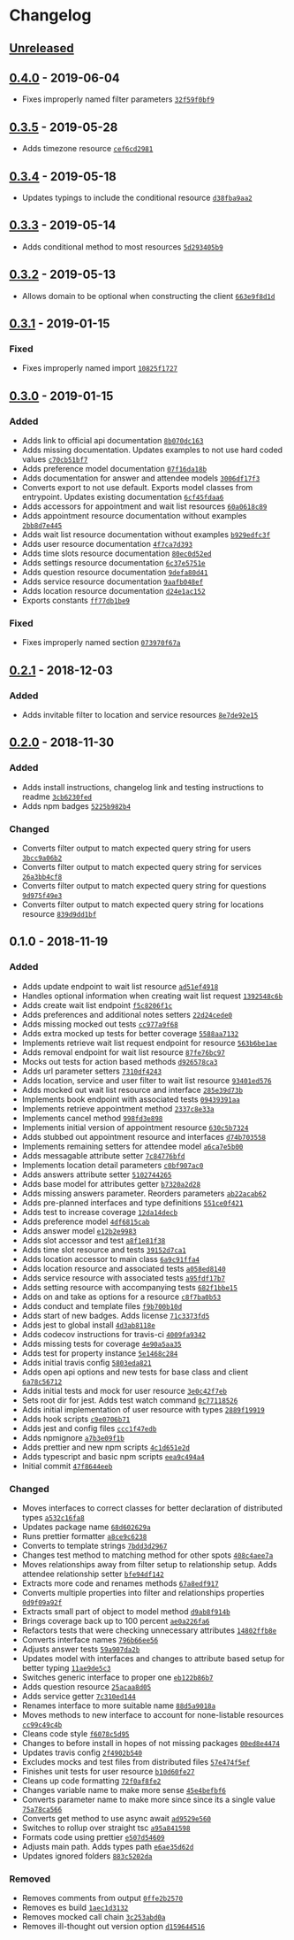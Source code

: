 # Changelog

## [Unreleased]

## [0.4.0] - 2019-06-04

- Fixes improperly named filter parameters [`32f59f0bf9`](https://github.com/coconutcalendar/coconut-open-api-js/commit/32f59f0bf9)

## [0.3.5] - 2019-05-28

- Adds timezone resource [`cef6cd2981`](https://github.com/coconutcalendar/coconut-open-api-js/commit/cef6cd2981)

## [0.3.4] - 2019-05-18

- Updates typings to include the conditional resource [`d38fba9aa2`](https://github.com/coconutcalendar/coconut-open-api-js/commit/d38fba9aa2)

## [0.3.3] - 2019-05-14

- Adds conditional method to most resources [`5d293405b9`](https://github.com/coconutcalendar/coconut-open-api-js/commit/5d293405b9)

## [0.3.2] - 2019-05-13

- Allows domain to be optional when constructing the client [`663e9f8d1d`](https://github.com/coconutcalendar/coconut-open-api-js/commit/663e9f8d1d)

## [0.3.1] - 2019-01-15

### Fixed
- Fixes improperly named import [`10825f1727`](https://github.com/coconutcalendar/coconut-open-api-js/commit/10825f1727)

## [0.3.0] - 2019-01-15

### Added
- Adds link to official api documentation [`8b070dc163`](https://github.com/coconutcalendar/coconut-open-api-js/commit/8b070dc163)
- Adds missing documentation. Updates examples to not use hard coded values [`c70cb51bf7`](https://github.com/coconutcalendar/coconut-open-api-js/commit/c70cb51bf7)
- Adds preference model documentation [`07f16da18b`](https://github.com/coconutcalendar/coconut-open-api-js/commit/07f16da18b)
- Adds documentation for answer and attendee models [`3006df17f3`](https://github.com/coconutcalendar/coconut-open-api-js/commit/3006df17f3)
- Converts export to not use default. Exports model classes from entrypoint. Updates existing documentation [`6cf45fdaa6`](https://github.com/coconutcalendar/coconut-open-api-js/commit/6cf45fdaa6)
- Adds accessors for appointment and wait list resources [`60a0618c89`](https://github.com/coconutcalendar/coconut-open-api-js/commit/60a0618c89)
- Adds appointment resource documentation without examples [`2bb8d7e445`](https://github.com/coconutcalendar/coconut-open-api-js/commit/2bb8d7e445)
- Adds wait list resource documentation without examples [`b929edfc3f`](https://github.com/coconutcalendar/coconut-open-api-js/commit/b929edfc3f)
- Adds user resource documentation [`4f7ca7d393`](https://github.com/coconutcalendar/coconut-open-api-js/commit/4f7ca7d393)
- Adds time slots resource documentation [`80ec0d52ed`](https://github.com/coconutcalendar/coconut-open-api-js/commit/80ec0d52ed)
- Adds settings resource documentation [`6c37e5751e`](https://github.com/coconutcalendar/coconut-open-api-js/commit/6c37e5751e)
- Adds question resource documentation [`9defa80d41`](https://github.com/coconutcalendar/coconut-open-api-js/commit/9defa80d41)
- Adds service resource documentation [`9aafb048ef`](https://github.com/coconutcalendar/coconut-open-api-js/commit/9aafb048ef)
- Adds location resource documentation [`d24e1ac152`](https://github.com/coconutcalendar/coconut-open-api-js/commit/d24e1ac152)
- Exports constants [`ff77db1be9`](https://github.com/coconutcalendar/coconut-open-api-js/commit/ff77db1be9)

### Fixed
- Fixes improperly named section [`073970f67a`](https://github.com/coconutcalendar/coconut-open-api-js/commit/073970f67a)

## [0.2.1] - 2018-12-03

### Added
- Adds invitable filter to location and service resources [`8e7de92e15`](https://github.com/coconutcalendar/coconut-open-api-js/commit/8e7de92e15)

## [0.2.0] - 2018-11-30

### Added
- Adds install instructions, changelog link and testing instructions to readme [`3cb6230fed`](https://github.com/coconutcalendar/coconut-open-api-js/commit/3cb6230fed)
- Adds npm badges [`5225b982b4`](https://github.com/coconutcalendar/coconut-open-api-js/commit/5225b982b4)

### Changed
- Converts filter output to match expected query string for users [`3bcc9a06b2`](https://github.com/coconutcalendar/coconut-open-api-js/commit/3bcc9a06b2)
- Converts filter output to match expected query string for services [`26a3bb4cf8`](https://github.com/coconutcalendar/coconut-open-api-js/commit/26a3bb4cf8)
- Converts filter output to match expected query string for questions [`9d975f49e3`](https://github.com/coconutcalendar/coconut-open-api-js/commit/9d975f49e3)
- Converts filter output to match expected query string for locations resource [`839d9dd1bf`](https://github.com/coconutcalendar/coconut-open-api-js/commit/839d9dd1bf)

## 0.1.0 - 2018-11-19

### Added
- Adds update endpoint to wait list resource [`ad51ef4918`](https://github.com/coconutcalendar/coconut-open-api-js/commit/ad51ef4918)
- Handles optional information when creating wait list request [`1392548c6b`](https://github.com/coconutcalendar/coconut-open-api-js/commit/1392548c6b)
- Adds create wait list endpoint [`f5c8206f1c`](https://github.com/coconutcalendar/coconut-open-api-js/commit/f5c8206f1c)
- Adds preferences and additional notes setters [`22d24cede0`](https://github.com/coconutcalendar/coconut-open-api-js/commit/22d24cede0)
- Adds missing mocked out tests [`cc977a9f68`](https://github.com/coconutcalendar/coconut-open-api-js/commit/cc977a9f68)
- Adds extra mocked up tests for better coverage [`5588aa7132`](https://github.com/coconutcalendar/coconut-open-api-js/commit/5588aa7132)
- Implements retrieve wait list request endpoint for resource [`563b6be1ae`](https://github.com/coconutcalendar/coconut-open-api-js/commit/563b6be1ae)
- Adds removal endpoint for wait list resource [`87fe76bc97`](https://github.com/coconutcalendar/coconut-open-api-js/commit/87fe76bc97)
- Mocks out tests for action based methods [`d926578ca3`](https://github.com/coconutcalendar/coconut-open-api-js/commit/d926578ca3)
- Adds url parameter setters [`7310df4243`](https://github.com/coconutcalendar/coconut-open-api-js/commit/7310df4243)
- Adds location, service and user filter to wait list resource [`93401ed576`](https://github.com/coconutcalendar/coconut-open-api-js/commit/93401ed576)
- Adds mocked out wait list resource and interface [`285e39d73b`](https://github.com/coconutcalendar/coconut-open-api-js/commit/285e39d73b)
- Implements book endpoint with associated tests [`09439391aa`](https://github.com/coconutcalendar/coconut-open-api-js/commit/09439391aa)
- Implements retrieve appointment method [`2337c8e33a`](https://github.com/coconutcalendar/coconut-open-api-js/commit/2337c8e33a)
- Implements cancel method [`998fd3e898`](https://github.com/coconutcalendar/coconut-open-api-js/commit/998fd3e898)
- Implements initial version of appointment resource [`630c5b7324`](https://github.com/coconutcalendar/coconut-open-api-js/commit/630c5b7324)
- Adds stubbed out appointment resource and interfaces [`d74b703558`](https://github.com/coconutcalendar/coconut-open-api-js/commit/d74b703558)
- Implements remaining setters for attendee model [`a6ca7e5b00`](https://github.com/coconutcalendar/coconut-open-api-js/commit/a6ca7e5b00)
- Adds messagable attribute setter [`7c84776bfd`](https://github.com/coconutcalendar/coconut-open-api-js/commit/7c84776bfd)
- Implements location detail parameters [`c0bf907ac0`](https://github.com/coconutcalendar/coconut-open-api-js/commit/c0bf907ac0)
- Adds answers attribute setter [`5102744265`](https://github.com/coconutcalendar/coconut-open-api-js/commit/5102744265)
- Adds base model for attributes getter [`b7320a2d28`](https://github.com/coconutcalendar/coconut-open-api-js/commit/b7320a2d28)
- Adds missing answers parameter. Reorders parameters [`ab22acab62`](https://github.com/coconutcalendar/coconut-open-api-js/commit/ab22acab62)
- Adds pre-planned interfaces and type definitions [`551ce0f421`](https://github.com/coconutcalendar/coconut-open-api-js/commit/551ce0f421)
- Adds test to increase coverage [`12da14decb`](https://github.com/coconutcalendar/coconut-open-api-js/commit/12da14decb)
- Adds preference model [`4df6815cab`](https://github.com/coconutcalendar/coconut-open-api-js/commit/4df6815cab)
- Adds answer model [`e12b2e9983`](https://github.com/coconutcalendar/coconut-open-api-js/commit/e12b2e9983)
- Adds slot accessor and test [`a8f1e81f38`](https://github.com/coconutcalendar/coconut-open-api-js/commit/a8f1e81f38)
- Adds time slot resource and tests [`39152d7ca1`](https://github.com/coconutcalendar/coconut-open-api-js/commit/39152d7ca1)
- Adds location accessor to main class [`6a9c91ffa4`](https://github.com/coconutcalendar/coconut-open-api-js/commit/6a9c91ffa4)
- Adds location resource and associated tests [`a058ed8140`](https://github.com/coconutcalendar/coconut-open-api-js/commit/a058ed8140)
- Adds service resource with associated tests [`a95fdf17b7`](https://github.com/coconutcalendar/coconut-open-api-js/commit/a95fdf17b7)
- Adds setting resource with accompanying tests [`682f1bbe15`](https://github.com/coconutcalendar/coconut-open-api-js/commit/682f1bbe15)
- Adds on and take as options for a resource [`c8f7ba0b53`](https://github.com/coconutcalendar/coconut-open-api-js/commit/c8f7ba0b53)
- Adds conduct and template files [`f9b700b10d`](https://github.com/coconutcalendar/coconut-open-api-js/commit/f9b700b10d)
- Adds start of new badges. Adds license [`71c3373fd5`](https://github.com/coconutcalendar/coconut-open-api-js/commit/71c3373fd5)
- Adds jest to global install [`4d3ab8118e`](https://github.com/coconutcalendar/coconut-open-api-js/commit/4d3ab8118e)
- Adds codecov instructions for travis-ci [`4009fa9342`](https://github.com/coconutcalendar/coconut-open-api-js/commit/4009fa9342)
- Adds missing tests for coverage [`4e90a5aa35`](https://github.com/coconutcalendar/coconut-open-api-js/commit/4e90a5aa35)
- Adds test for property instance [`5e1468c284`](https://github.com/coconutcalendar/coconut-open-api-js/commit/5e1468c284)
- Adds initial travis config [`5803eda821`](https://github.com/coconutcalendar/coconut-open-api-js/commit/5803eda821)
- Adds open api options and new tests for base class and client [`6a78c56712`](https://github.com/coconutcalendar/coconut-open-api-js/commit/6a78c56712)
- Adds initial tests and mock for user resource [`3e0c42f7eb`](https://github.com/coconutcalendar/coconut-open-api-js/commit/3e0c42f7eb)
- Sets root dir for jest. Adds test watch command [`0c77118526`](https://github.com/coconutcalendar/coconut-open-api-js/commit/0c77118526)
- Adds initial implementation of user resource with types [`2889f19919`](https://github.com/coconutcalendar/coconut-open-api-js/commit/2889f19919)
- Adds hook scripts [`c9e0706b71`](https://github.com/coconutcalendar/coconut-open-api-js/commit/c9e0706b71)
- Adds jest and config files [`ccc1f47edb`](https://github.com/coconutcalendar/coconut-open-api-js/commit/ccc1f47edb)
- Adds npmignore [`a7b3e09f1b`](https://github.com/coconutcalendar/coconut-open-api-js/commit/a7b3e09f1b)
- Adds prettier and new npm scripts [`4c1d651e2d`](https://github.com/coconutcalendar/coconut-open-api-js/commit/4c1d651e2d)
- Adds typescript and basic npm scripts [`eea9c494a4`](https://github.com/coconutcalendar/coconut-open-api-js/commit/eea9c494a4)
- Initial commit [`47f8644eeb`](https://github.com/coconutcalendar/coconut-open-api-js/commit/47f8644eeb)

### Changed
- Moves interfaces to correct classes for better declaration of distributed types [`a532c16fa8`](https://github.com/coconutcalendar/coconut-open-api-js/commit/a532c16fa8)
- Updates package name [`68d602629a`](https://github.com/coconutcalendar/coconut-open-api-js/commit/68d602629a)
- Runs prettier formatter [`a8ce9c6238`](https://github.com/coconutcalendar/coconut-open-api-js/commit/a8ce9c6238)
- Converts to template strings [`7bdd3d2967`](https://github.com/coconutcalendar/coconut-open-api-js/commit/7bdd3d2967)
- Changes test method to matching method for other spots [`408c4aee7a`](https://github.com/coconutcalendar/coconut-open-api-js/commit/408c4aee7a)
- Moves relationships away from filter setup to relationship setup. Adds attendee relationship setter [`bfe94df142`](https://github.com/coconutcalendar/coconut-open-api-js/commit/bfe94df142)
- Extracts more code and renames methods [`67a8edf917`](https://github.com/coconutcalendar/coconut-open-api-js/commit/67a8edf917)
- Converts multiple properties into filter and relationships properties [`0d9f09a92f`](https://github.com/coconutcalendar/coconut-open-api-js/commit/0d9f09a92f)
- Extracts small part of object to model method [`d9ab8f914b`](https://github.com/coconutcalendar/coconut-open-api-js/commit/d9ab8f914b)
- Brings coverage back up to 100 percent [`ae0a226fa6`](https://github.com/coconutcalendar/coconut-open-api-js/commit/ae0a226fa6)
- Refactors tests that were checking unnecessary attributes [`14802ffb8e`](https://github.com/coconutcalendar/coconut-open-api-js/commit/14802ffb8e)
- Converts interface names [`796b66ee56`](https://github.com/coconutcalendar/coconut-open-api-js/commit/796b66ee56)
- Adjusts answer tests [`59a907da2b`](https://github.com/coconutcalendar/coconut-open-api-js/commit/59a907da2b)
- Updates model with interfaces and changes to attribute based setup for better typing [`11ae9de5c3`](https://github.com/coconutcalendar/coconut-open-api-js/commit/11ae9de5c3)
- Switches generic interface to proper one [`eb122b86b7`](https://github.com/coconutcalendar/coconut-open-api-js/commit/eb122b86b7)
- Adds question resource [`25acaa8d05`](https://github.com/coconutcalendar/coconut-open-api-js/commit/25acaa8d05)
- Adds service getter [`7c310ed144`](https://github.com/coconutcalendar/coconut-open-api-js/commit/7c310ed144)
- Renames interface to more suitable name [`88d5a9018a`](https://github.com/coconutcalendar/coconut-open-api-js/commit/88d5a9018a)
- Moves methods to new interface to account for none-listable resources [`cc99c49c4b`](https://github.com/coconutcalendar/coconut-open-api-js/commit/cc99c49c4b)
- Cleans code style [`f6078c5d95`](https://github.com/coconutcalendar/coconut-open-api-js/commit/f6078c5d95)
- Changes to before install in hopes of not missing packages [`00ed8e4474`](https://github.com/coconutcalendar/coconut-open-api-js/commit/00ed8e4474)
- Updates travis config [`2f4902b540`](https://github.com/coconutcalendar/coconut-open-api-js/commit/2f4902b540)
- Excludes mocks and test files from distributed files [`57e474f5ef`](https://github.com/coconutcalendar/coconut-open-api-js/commit/57e474f5ef)
- Finishes unit tests for user resource [`b10d60fe27`](https://github.com/coconutcalendar/coconut-open-api-js/commit/b10d60fe27)
- Cleans up code formatting [`72f0af8fe2`](https://github.com/coconutcalendar/coconut-open-api-js/commit/72f0af8fe2)
- Changes variable name to make more sense [`45e4befbf6`](https://github.com/coconutcalendar/coconut-open-api-js/commit/45e4befbf6)
- Converts parameter name to make more since since its a single value [`75a78ca566`](https://github.com/coconutcalendar/coconut-open-api-js/commit/75a78ca566)
- Converts get method to use async await [`ad9529e560`](https://github.com/coconutcalendar/coconut-open-api-js/commit/ad9529e560)
- Switches to rollup over straight tsc [`a95a841598`](https://github.com/coconutcalendar/coconut-open-api-js/commit/a95a841598)
- Formats code using prettier [`e507d54609`](https://github.com/coconutcalendar/coconut-open-api-js/commit/e507d54609)
- Adjusts main path. Adds types path [`e6ae35d62d`](https://github.com/coconutcalendar/coconut-open-api-js/commit/e6ae35d62d)
- Updates ignored folders [`883c5202da`](https://github.com/coconutcalendar/coconut-open-api-js/commit/883c5202da)

### Removed
- Removes comments from output [`0ffe2b2570`](https://github.com/coconutcalendar/coconut-open-api-js/commit/0ffe2b2570)
- Removes es build [`1aec1d3132`](https://github.com/coconutcalendar/coconut-open-api-js/commit/1aec1d3132)
- Removes mocked call chain [`3c253abd0a`](https://github.com/coconutcalendar/coconut-open-api-js/commit/3c253abd0a)
- Removes ill-thought out version option [`d159644516`](https://github.com/coconutcalendar/coconut-open-api-js/commit/d159644516)

[Unreleased]: https://github.com/coconutcalendar/coconut-open-api-js/compare/v0.4.0...HEAD
[0.4.0]: https://github.com/coconutcalendar/coconut-open-api-js/compare/v0.3.5...v0.4.0
[0.3.5]: https://github.com/coconutcalendar/coconut-open-api-js/compare/v0.3.4...v0.3.5
[0.3.4]: https://github.com/coconutcalendar/coconut-open-api-js/compare/v0.3.3...v0.3.4
[0.3.3]: https://github.com/coconutcalendar/coconut-open-api-js/compare/v0.3.2...v0.3.3
[0.3.2]: https://github.com/coconutcalendar/coconut-open-api-js/compare/v0.3.1...v0.3.2
[0.3.1]: https://github.com/coconutcalendar/coconut-open-api-js/compare/v0.3.0...v0.3.1
[0.3.0]: https://github.com/coconutcalendar/coconut-open-api-js/compare/v0.2.1...v0.3.0
[0.2.1]: https://github.com/coconutcalendar/coconut-open-api-js/compare/v0.2.0...v0.2.1
[0.2.0]: https://github.com/coconutcalendar/coconut-open-api-js/compare/v0.1.0...v0.2.0
